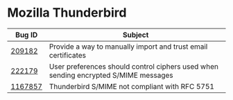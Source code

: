 # Mozilla Thunderbird

| Bug ID | Subject |
|--------|---------|
|[209182](https://bugzilla.mozilla.org/show_bug.cgi?id=209182)|Provide a way to manually import and trust email certificates|
|[222179](https://bugzilla.mozilla.org/show_bug.cgi?id=222179)|User preferences should control ciphers used when sending encrypted S/MIME messages|
|[1167857](https://bugzilla.mozilla.org/show_bug.cgi?id=1167857)|Thunderbird S/MIME not compliant with RFC 5751|
